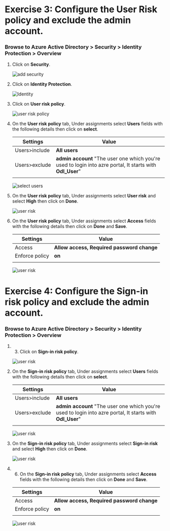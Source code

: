 # Exercise 3: Configure the User Risk policy and exclude the admin account.



### Browse to Azure Active Directory > Security > Identity Protection > Overview
1. Click on **Security**.




   ![](images/aad-security.png "add security")




2. Click on **Identity Protection**.




   ![](images/aad-identity-protection.png "Identity")




3. Click on **User risk policy**.




   ![](images/user-risk-policy.png "user risk policy")



4. On the **User risk policy** tab, Under assignments select **Users** fields with the following details then click on **select**.

    | Settings | Value |
    |--|--|
    | Users>include | **All users**  |
    | Users>exclude | **admin account** "The user one which you're used to login into azre portal, It starts with **Odl_User**" |
    | | |



   ![](images/select-users.png "select users")



5. On the **User risk policy** tab, Under assignments select **User risk** and select **High** then click on **Done**.




   ![](images/user-risk.png "user risk")



6. On the **User risk policy** tab, Under assignments select **Access** fields with the following details then click on **Done** and **Save**.

    | Settings | Value |
    |--|--|
    | Access | **Allow access, Required password change**  |
    | Enforce policy | **on**  |
    | | |




   ![](images/control-users.png "user risk")



# Exercise 4: Configure the Sign-in risk policy and exclude the admin account.



### Browse to Azure Active Directory > Security > Identity Protection > Overview
1. 3. Click on **Sign-in risk policy**.




   ![](images/sign-in-risk-policy.png "user risk")



2. On the **Sign-in risk policy** tab, Under assignments select **Users** fields with the following details then click on **select**.

    | Settings | Value |
    |--|--|
    | Users>include | **All users**  |
    | Users>exclude | **admin account** "The user one which you're used to login into azre portal, It starts with **Odl_User**" |
    | | |




   ![](images/sign-in-users.png "user risk")




3. On the **Sign-in risk policy** tab, Under assignments select **Sign-in risk** and select **High** then click on **Done**.




   ![](images/sign-in-risk.png "user risk")



4. 6. On the **Sign-in risk policy** tab, Under assignments select **Access** fields with the following details then click on **Done** and **Save**.

    | Settings | Value |
    |--|--|
    | Access | **Allow access, Required password change**  |
    | Enforce policy | **on**  |
    | | |




   ![](images/sign-in-control.png "user risk")